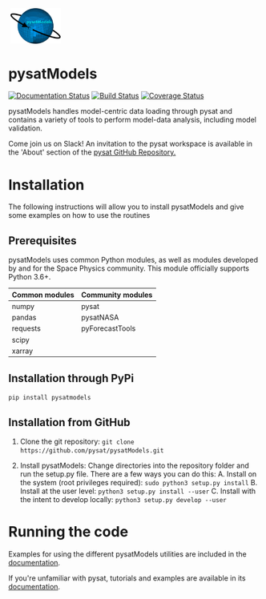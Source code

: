 <div align="left">
        <img height="0" width="0px">
        <img width="20%" src="docs/images/pysatModels.png" alt="pysatModels" title="pysatModels"</img>
</div>

# pysatModels
[![Documentation Status](https://readthedocs.org/projects/pysatmodels/badge/?version=latest)](https://pysatmodels.readthedocs.io/en/latest/?badge=latest)
[![Build Status](https://github.com/pysat/pysatModels/actions/workflows/main.yml/badge.svg)](https://github.com/pysat/pysatModels/actions/workflows/main.yml/badge.svg)
[![Coverage Status](https://coveralls.io/repos/github/pysat/pysatModels/badge.svg?branch=main)](https://coveralls.io/github/pysat/pysatModels?branch=main)

pysatModels handles model-centric data loading through pysat and contains a
variety of tools to perform model-data analysis, including model validation.

Come join us on Slack! An invitation to the pysat workspace is available 
in the 'About' section of the
[pysat GitHub Repository.](https://github.com/pysat/pysat)

# Installation

The following instructions will allow you to install pysatModels and give some
examples on how to use the routines

## Prerequisites

pysatModels uses common Python modules, as well as modules developed by and for
the Space Physics community.  This module officially supports Python 3.6+.

| Common modules | Community modules |
| -------------- | ----------------- |
| numpy          | pysat             |
| pandas         | pysatNASA         |
| requests       | pyForecastTools   |
| scipy          |                   |
| xarray         |                   |

## Installation through PyPi

```
pip install pysatmodels
```

## Installation from GitHub

1. Clone the git repository:
   `git clone https://github.com/pysat/pysatModels.git`

2. Install pysatModels:
   Change directories into the repository folder and run the setup.py file.
   There are a few ways you can do this:
   A. Install on the system (root privileges required):
      `sudo python3 setup.py install`
   B. Install at the user level:
      `python3 setup.py install --user`
   C. Install with the intent to develop locally:
      `python3 setup.py develop --user`

# Running the code

Examples for using the different pysatModels utilities are included in the
[documentation](https://pysatmodels.readthedocs.io/en/latest/).

If you're unfamiliar with pysat, tutorials and examples are available in its
[documentation](https://pysat.readthedocs.io/en/latest/).
